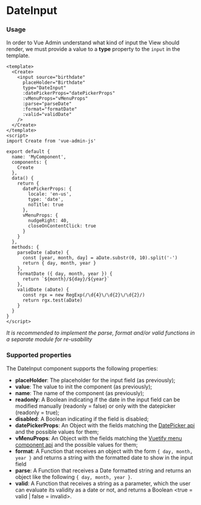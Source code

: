 # DateInput

### Usage

In order to Vue Admin understand what kind of input the View should render, we must provide a value to a **type** property to the `input` in the template.

```vue
<template>
  <Create>
    <input source="birthdate"
      placeHolder="Birthdate"
      type="DateInput"
      :datePickerProps="datePickerProps"
      :vMenuProps="vMenuProps"
      :parse="parseDate"
      :format="formatDate"
      :valid="validDate"
    />
  </Create>
</template>
<script>
import Create from 'vue-admin-js'

export default {
  name: 'MyComponent',
  components: {
    Create
  },
  data() {
    return {
      datePickerProps: {
        locale: 'en-us',
        type: 'date',
        noTitle: true
      },
      vMenuProps: {
        nudgeRight: 40,
        closeOnContentClick: true
      }
    }
  },
  methods: {
    parseDate (aDate) {
      const [year, month, day] = aDate.substr(0, 10).split('-')
      return { day, month, year }
    },
    formatDate ({ day, month, year }) {
      return `${month}/${day}/${year}`
    },
    validDate (aDate) {
      const rgx = new RegExp(/\d{4}\/\d{2}\/\d{2}/)
      return rgx.test(aDate)
    }
  }  
}
</script>
```

*It is recommended to implement the parse, format and/or valid functions in a separate module for re-usability*

### Supported properties
The DateInput component supports the following properties:
*   **placeHolder**: The placeholder for the input field (as previously);
*   **value**: The value to init the component (as previously);
*   **name**: The name of the component (as previously);
*   **readonly**: A Boolean indicating if the date in the input field can be modified manually (readonly = false) or only with the datepicker (readonly = true);
*   **disabled**: A Boolean indicating if the field is disabled;
*   **datePickerProps**: An Object with the fields matching the [DatePicker api](https://vuetifyjs.com/en/components/date-pickers#api) and the possible values for them;
*   **vMenuProps**: An Object with the fields matching the [Vuetify menu component api](https://vuetifyjs.com/en/components/menus#api) and the possible values for them;
*   **format**: A Function that receives an object with the form `{ day, month, year }` and returns a string with the formatted date to show in the input field
*   **parse**: A Function that receives a Date formatted string and returns an object like the following `{ day, month, year }`.
*   **valid**: A Function that receives a string as a parameter, which the user can evaluate its validity as a date or not, and returns a Boolean <true = valid | false = invalid>.
